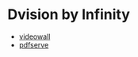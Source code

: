 # Dvision by Infinity

- [videowall](https://github.com/divisionbyinfinity/videowall)
- [pdfserve](https://github.com/divisionbyinfinity/pdfserve)
